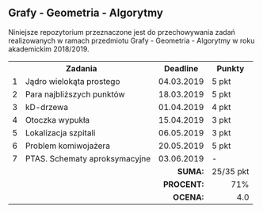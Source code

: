 ## Grafy - Geometria - Algorytmy

Niniejsze repozytorium przeznaczone jest do przechowywania zadań
realizowanych w ramach przedmiotu Grafy - Geometria - Algorytmy
w roku akademickim 2018/2019.

<table>
  <tr>
    <th colspan="2">Zadania</th>
    <th>Deadline</th>
    <th>Punkty</th>
  </tr>
  <tr>
    <td>1</td>
    <td>Jądro wielokąta prostego</td>
    <td>04.03.2019</td>
    <td>5 pkt</td>
  </tr>
  <tr>
    <td>2</td>
    <td>Para najbliższych punktów</td>
    <td>18.03.2019</td>
    <td>5 pkt</td>
  </tr>
  <tr>
    <td>3</td>
    <td>kD-drzewa</td>
    <td>01.04.2019</td>
    <td>4 pkt</td>
  </tr>
  <tr>
    <td>4</td>
    <td>Otoczka wypukła</td>
    <td>15.04.2019</td>
    <td>3 pkt</td>
  </tr>
  <tr>
    <td>5</td>
    <td>Lokalizacja szpitali</td>
    <td>06.05.2019</td>
    <td>3 pkt</td>
  </tr>
  <tr>
    <td>6</td>
    <td>Problem komiwojażera</td>
    <td>20.05.2019</td>
    <td>5 pkt</td>
  </tr>
  <tr>
    <td>7</td>
    <td>PTAS. Schematy aproksymacyjne</td>
    <td>03.06.2019</td>
    <td>-</td>
  </tr>
  <tr align="right">
    <td colspan="3"><b>SUMA:</b></td>
    <td>25/35 pkt</td>
  </tr>
  <tr align="right">
    <td colspan="3"><b>PROCENT:</b></td>
    <td>71%</td>
  </tr>
  <tr align="right">
    <td colspan="3"><b>OCENA:</b></td>
    <td>4.0</td>
  </tr>
</table>
